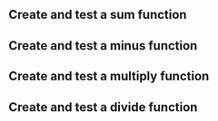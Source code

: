 ## Create and test a sum function

## Create and test a minus function

## Create and test a multiply function

## Create and test a divide function
